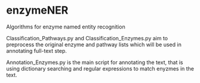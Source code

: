 # enzymeNER
Algorithms for enzyme named entity recognition

Classification_Pathways.py and Classification_Enzymes.py aim to preprocess the original enzyme and pathway lists which will be used in annotating full-text step.

Annotation_Enzymes.py is the main script for annotating the text, that is using dictionary searching and regular expressions to match enyzmes in the text.

